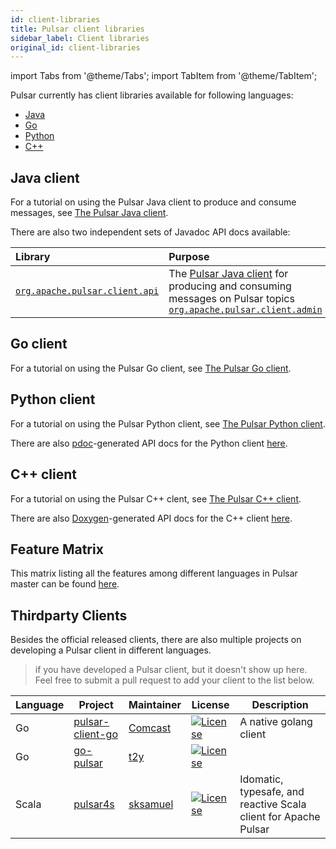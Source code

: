 ```yaml
---
id: client-libraries
title: Pulsar client libraries
sidebar_label: Client libraries
original_id: client-libraries
---
```


import Tabs from '@theme/Tabs';
import TabItem from '@theme/TabItem';


Pulsar currently has client libraries available for following languages:

* [Java](#java-client)
* [Go](#go-client)
* [Python](#python-client)
* [C++](#c-client)

## Java client

For a tutorial on using the Pulsar Java client to produce and consume messages, see [The Pulsar Java client](client-libraries-java).

There are also two independent sets of Javadoc API docs available:

Library | Purpose
:-------|:-------
[`org.apache.pulsar.client.api`](/api/client/2.2.0/2.2.0) | The [Pulsar Java client](client-libraries-java) for producing and consuming messages on Pulsar topics [`org.apache.pulsar.client.admin`](/api/admin/2.2.0/2.2.0) | The Java client for the [Pulsar admin interface](admin-api-overview)


## Go client

For a tutorial on using the Pulsar Go client, see [The Pulsar Go client](client-libraries-go).


## Python client

For a tutorial on using the Pulsar Python client, see [The Pulsar Python client](client-libraries-python).

There are also [pdoc](https://github.com/BurntSushi/pdoc)-generated API docs for the Python client [here](/api/python/2.2.0/2.2.0).

## C++ client

For a tutorial on using the Pulsar C++ clent, see [The Pulsar C++ client](client-libraries-cpp).

There are also [Doxygen](http://www.stack.nl/~dimitri/doxygen/)-generated API docs for the C++ client [here](/api/cpp/2.2.0/2.2.0).

## Feature Matrix

This matrix listing all the features among different languages in Pulsar master can be found [here](https://github.com/apache/pulsar/wiki/Client-Features-Matrix).

## Thirdparty Clients

Besides the official released clients, there are also multiple projects on developing a Pulsar client in different languages.

> if you have developed a Pulsar client, but it doesn't show up here. Feel free to submit a pull request to add your client to the list below.

| Language | Project | Maintainer | License | Description |
|----------|---------|------------|---------|-------------|
| Go | [pulsar-client-go](https://github.com/Comcast/pulsar-client-go) | [Comcast](https://github.com/Comcast) | [![License](https://img.shields.io/badge/License-Apache%202.0-blue.svg)](https://opensource.org/licenses/Apache-2.0) | A native golang client |
| Go | [go-pulsar](https://github.com/t2y/go-pulsar) | [t2y](https://github.com/t2y) | [![License](https://img.shields.io/badge/License-Apache%202.0-blue.svg)](https://opensource.org/licenses/Apache-2.0) | |
| Scala | [pulsar4s](https://github.com/sksamuel/pulsar4s) | [sksamuel](https://github.com/sksamuel) | [![License](https://img.shields.io/badge/License-Apache%202.0-blue.svg)](https://opensource.org/licenses/Apache-2.0) | Idomatic, typesafe, and reactive Scala client for Apache Pulsar |
